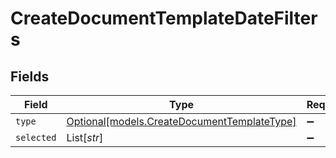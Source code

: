 # CreateDocumentTemplateDateFilters


## Fields

| Field                                                                                  | Type                                                                                   | Required                                                                               | Description                                                                            |
| -------------------------------------------------------------------------------------- | -------------------------------------------------------------------------------------- | -------------------------------------------------------------------------------------- | -------------------------------------------------------------------------------------- |
| `type`                                                                                 | [Optional[models.CreateDocumentTemplateType]](../models/createdocumenttemplatetype.md) | :heavy_minus_sign:                                                                     | N/A                                                                                    |
| `selected`                                                                             | List[*str*]                                                                            | :heavy_minus_sign:                                                                     | N/A                                                                                    |